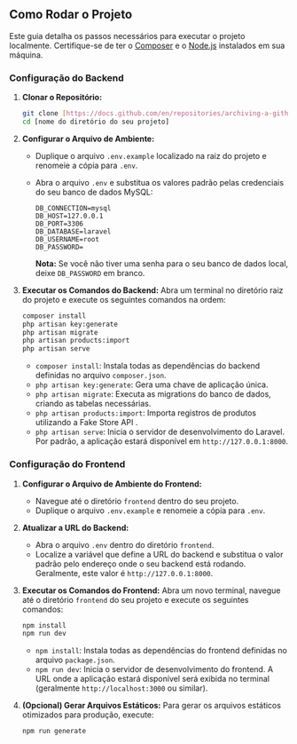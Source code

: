 
## Como Rodar o Projeto

Este guia detalha os passos necessários para executar o projeto localmente. Certifique-se de ter o [Composer](https://getcomposer.org/) e o [Node.js](https://nodejs.org/) instalados em sua máquina.

### Configuração do Backend

1.  **Clonar o Repositório:**
    ```bash
    git clone [https://docs.github.com/en/repositories/archiving-a-github-repository/referencing-and-citing-content](https://docs.github.com/en/repositories/archiving-a-github-repository/referencing-and-citing-content)
    cd [nome do diretório do seu projeto]
    ```

2.  **Configurar o Arquivo de Ambiente:**
    * Duplique o arquivo `.env.example` localizado na raiz do projeto e renomeie a cópia para `.env`.
    * Abra o arquivo `.env` e substitua os valores padrão pelas credenciais do seu banco de dados MySQL:

        ```
        DB_CONNECTION=mysql
        DB_HOST=127.0.0.1
        DB_PORT=3306
        DB_DATABASE=laravel
        DB_USERNAME=root
        DB_PASSWORD=
        ```

        **Nota:** Se você não tiver uma senha para o seu banco de dados local, deixe `DB_PASSWORD` em branco.

3.  **Executar os Comandos do Backend:**
    Abra um terminal no diretório raiz do projeto e execute os seguintes comandos na ordem:

    ```bash
    composer install
    php artisan key:generate
    php artisan migrate
    php artisan products:import
    php artisan serve
    ```

    * `composer install`: Instala todas as dependências do backend definidas no arquivo `composer.json`.
    * `php artisan key:generate`: Gera uma chave de aplicação única.
    * `php artisan migrate`: Executa as migrations do banco de dados, criando as tabelas necessárias.
    * `php artisan products:import`: Importa registros de produtos utilizando a Fake Store API .
    * `php artisan serve`: Inicia o servidor de desenvolvimento do Laravel. Por padrão, a aplicação estará disponível em `http://127.0.0.1:8000`.

### Configuração do Frontend

1.  **Configurar o Arquivo de Ambiente do Frontend:**
    * Navegue até o diretório `frontend` dentro do seu projeto.
    * Duplique o arquivo `.env.example` e renomeie a cópia para `.env`.

2.  **Atualizar a URL do Backend:**
    * Abra o arquivo `.env` dentro do diretório `frontend`.
    * Localize a variável que define a URL do backend e substitua o valor padrão pelo endereço onde o seu backend está rodando. Geralmente, este valor é `http://127.0.0.1:8000`.

3.  **Executar os Comandos do Frontend:**
    Abra um novo terminal, navegue até o diretório `frontend` do seu projeto e execute os seguintes comandos:

    ```bash
    npm install
    npm run dev
    ```

    * `npm install`: Instala todas as dependências do frontend definidas no arquivo `package.json`.
    * `npm run dev`: Inicia o servidor de desenvolvimento do frontend. A URL onde a aplicação estará disponível será exibida no terminal (geralmente `http://localhost:3000` ou similar).

4.  **(Opcional) Gerar Arquivos Estáticos:**
    Para gerar os arquivos estáticos otimizados para produção, execute:

    ```bash
    npm run generate
    ```


